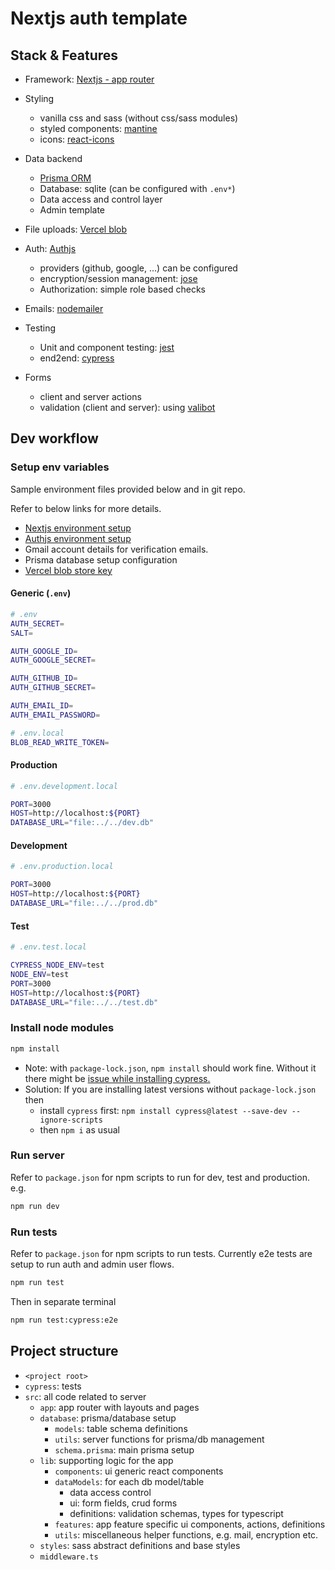 # Nextjs auth template

## Stack & Features

- Framework: [Nextjs - app router](https://nextjs.org/)
- Styling
  - vanilla css and sass (without css/sass modules)
  - styled components: [mantine](https://mantine.dev/)
  - icons: [react-icons](https://react-icons.github.io/react-icons/)
- Data backend
  - [Prisma ORM](https://www.prisma.io/)
  - Database: sqlite (can be configured with `.env*`)
  - Data access and control layer
  - Admin template

- File uploads: [Vercel blob](https://vercel.com/docs/vercel-blob)

- Auth: [Authjs](https://authjs.dev/)
  - providers (github, google, ...) can be configured
  - encryption/session management: [jose](https://github.com/panva/jose)
  - Authorization: simple role based checks
- Emails: [nodemailer]()
- Testing
  - Unit and component testing: [jest](https://nextjs.org/docs/app/guides/testing/jest)
  - end2end: [cypress](https://nextjs.org/docs/app/guides/testing/cypress)
- Forms
  - client and server actions
  - validation (client and server): using [valibot](https://valibot.dev/)

## Dev workflow

### Setup env variables

Sample environment files provided below and in git repo.

Refer to below links for more details.

- [Nextjs environment setup](https://nextjs.org/docs/app/guides/environment-variables)
- [Authjs environment setup](https://authjs.dev/getting-started/installation#setup-environment)
- Gmail account details for verification emails.
- Prisma database setup configuration
- [Vercel blob store key](https://vercel.com/docs/vercel-blob)

#### Generic (`.env`)

```bash
# .env
AUTH_SECRET=
SALT=

AUTH_GOOGLE_ID=
AUTH_GOOGLE_SECRET=

AUTH_GITHUB_ID=
AUTH_GITHUB_SECRET=

AUTH_EMAIL_ID=
AUTH_EMAIL_PASSWORD=
```

```bash
# .env.local
BLOB_READ_WRITE_TOKEN=
```

#### Production

```bash
# .env.development.local

PORT=3000
HOST=http://localhost:${PORT}
DATABASE_URL="file:../../dev.db"
```

#### Development

```bash
# .env.production.local

PORT=3000
HOST=http://localhost:${PORT}
DATABASE_URL="file:../../prod.db"
```

#### Test

```bash
# .env.test.local

CYPRESS_NODE_ENV=test
NODE_ENV=test
PORT=3000
HOST=http://localhost:${PORT}
DATABASE_URL="file:../../test.db"
```

### Install node modules

```bash
npm install
```

- Note: with `package-lock.json`, `npm install` should work fine. Without it there might be [issue  while installing cypress.](https://github.com/cypress-io/cypress/issues/29204)
- Solution: If you are installing latest versions without `package-lock.json` then
  - install `cypress` first: `npm install cypress@latest --save-dev --ignore-scripts`
  - then `npm i` as usual

### Run server

Refer to `package.json` for npm scripts to run for dev, test and production. e.g. 

```bash
npm run dev
```

### Run tests

Refer to `package.json` for npm scripts to run tests. Currently e2e tests are setup to run auth and admin user flows.

```bash
npm run test
```

Then in separate terminal

```bash
npm run test:cypress:e2e
```

## Project structure

- `<project root>`
- `cypress`: tests
- `src`: all code related to server
  - `app`: app router with layouts and pages
  - `database`: prisma/database setup
    - `models`: table schema definitions
    - `utils`: server functions for prisma/db management
    - `schema.prisma`: main prisma setup
  - `lib`: supporting logic for the app
    - `components`: ui generic react components
    - `dataModels`: for each db model/table
      - data access control
      - ui: form fields, crud forms
      - definitions: validation schemas, types for typescript
    - `features`: app feature specific ui components, actions, definitions
    - `utils`: miscellaneous helper functions, e.g. mail, encryption etc.
  - `styles`: sass abstract definitions and base styles
  - `middleware.ts`
